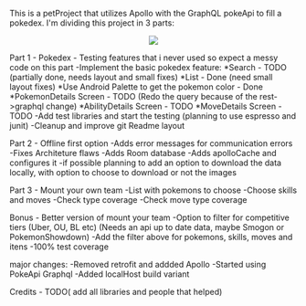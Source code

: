 This is a petProject that utilizes Apollo with the GraphQL pokeApi to fill a pokedex. I'm dividing this project in 3 parts:

<p align="center">
  <img src="https://github.com/GustavoEliseu/MyPokedexApp/assets/30469845/47b093bf-3540-46af-8b8f-3d0af269cefd" />
</p>

Part 1 - Pokedex - Testing features that i never used so expect a messy code on this part
-Implement the basic pokedex feature:
  *Search - TODO (partially done, needs layout and small fixes)
  *List - Done (need small layout fixes)
  *Use Android Palette to get the pokemon color - Done
  *PokemonDetails Screen - TODO (Redo the query because of the rest->graphql change)
  *AbilityDetails Screen - TODO
  *MoveDetails Screen - TODO
-Add test libraries and start the testing (planning to use espresso and junit)
-Cleanup and improve git Readme layout

Part 2 - Offline first option 
-Adds error messages for communication errors
-Fixes Architeture flaws
-Adds Room database
-Adds apolloCache and configures it
-if possible planning to add an option to download the data locally, with option to choose to download or not the images

Part 3 - Mount your own team
-List with pokemons to choose
-Choose skills and moves
-Check type coverage
-Check move type coverage

Bonus - Better version of mount your team
-Option to filter for competitive tiers (Uber, OU, BL etc)  (Needs an api up to date data, maybe Smogon or PokemonShowdown)
-Add the filter above for pokemons, skills, moves and itens
-100% test coverage



major changes:
-Removed retrofit and addded Apollo
-Started using PokeApi Graphql
-Added localHost build variant



Credits - TODO( add all libraries and people that helped)



